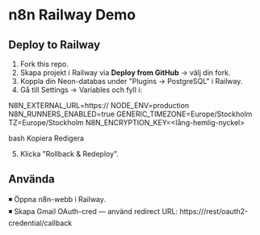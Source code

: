 # n8n Railway Demo

## Deploy to Railway

1. Fork this repo.
2. Skapa projekt i Railway via **Deploy from GitHub** → välj din fork.
3. Koppla din Neon-databas under "Plugins → PostgreSQL" i Railway.
4. Gå till Settings → Variables och fyll i:

N8N_EXTERNAL_URL=https://<din-railway-subdomain>
NODE_ENV=production
N8N_RUNNERS_ENABLED=true
GENERIC_TIMEZONE=Europe/Stockholm
TZ=Europe/Stockholm
N8N_ENCRYPTION_KEY=<lång-hemlig-nyckel>

bash
Kopiera
Redigera

5. Klicka "Rollback & Redeploy".

## Använda

◾ Öppna n8n-webb i Railway.  
◾ Skapa Gmail OAuth-cred — använd redirect URL:
https://<din-railway-subdomain>/rest/oauth2-credential/callback